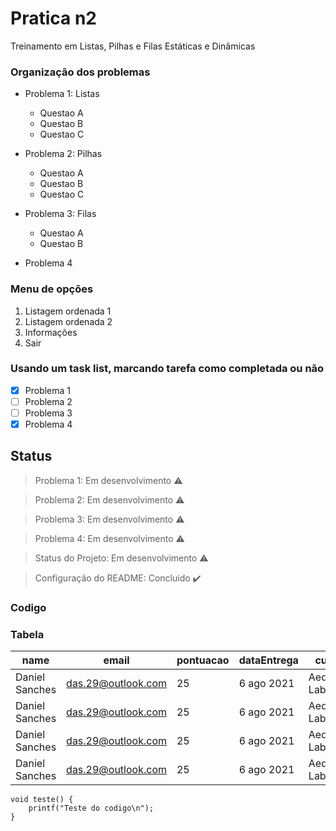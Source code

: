 # Pratica n2
<p align="justify">Treinamento em Listas, Pilhas e Filas Estáticas e Dinâmicas</p>

### Organização dos problemas
- Problema 1: Listas
	- Questao A
	- Questao B
	- Questao C

- Problema 2: Pilhas
	- Questao A
	- Questao B
	- Questao C

- Problema 3: Filas
	- Questao A
	- Questao B

- Problema 4

### Menu de opções

1. Listagem ordenada 1
2. Listagem ordenada 2
3. Informações
0. Sair


### Usando um task list, marcando tarefa como completada ou não

- [X] Problema 1
- [ ] Problema 2
- [ ] Problema 3
- [X] Problema 4

## Status

> Problema 1: Em desenvolvimento :warning:

> Problema 2: Em desenvolvimento :warning:

> Problema 3: Em desenvolvimento :warning:

> Problema 4: Em desenvolvimento :warning:

> Status do Projeto: Em desenvolvimento :warning:

> Configuração do README: Concluido :heavy_check_mark:

### Codigo

### Tabela
|name|email|pontuacao|dataEntrega|curso|
| -------- | -------- | -------- |-------- | -------- |
|Daniel Sanches|das.29@outlook.com|25|6 ago 2021|Aeds & LabAeds|
|Daniel Sanches|das.29@outlook.com|25|6 ago 2021|Aeds & LabAeds|
|Daniel Sanches|das.29@outlook.com|25|6 ago 2021|Aeds & LabAeds|
|Daniel Sanches|das.29@outlook.com|25|6 ago 2021|Aeds & LabAeds|


```
void teste() {
	printf("Teste do codigo\n");
}
```
